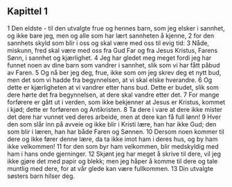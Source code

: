 ## Kapittel 1

1 Den eldste - til den utvalgte frue og hennes barn, som jeg elsker i sannhet, og ikke bare jeg, men og alle som har lært sannheten å kjenne,
2 for den sannhets skyld som blir i oss og skal være med oss til evig tid:
3 Nåde, miskunn, fred skal være med oss fra Gud Far og fra Jesus Kristus, Farens Sønn, i sannhet og kjærlighet.
4 Jeg har gledet meg meget fordi jeg har funnet noen av dine barn som vandrer i sannhet, slik som vi har fått påbud av Faren.
5 Og nå ber jeg deg, frue, ikke som om jeg skrev deg et nytt bud, men det som vi hadde fra begynnelsen, at vi skal elske hverandre.
6 Og dette er kjærligheten at vi vandrer etter hans bud. Dette er budet, slik som dere hørte det fra begynnelsen, at dere skal vandre etter det.
7 For mange forførere er gått ut i verden, som ikke bekjenner at Jesus er Kristus, kommet i kjød; dette er forføreren og Antikristen.
8 Ta dere i vare at dere ikke mister det dere har vunnet ved deres arbeide, men at dere kan få full lønn!
9 Hver den som slår inn på avveie og ikke blir i Kristi lære, han har ikke Gud; den som blir i læren, han har både Faren og Sønnen.
10 Dersom noen kommer til dere og ikke fører denne lære, da ta ikke imot ham i deres hus, og by ham ikke velkommen!
11 for den som byr ham velkommen, blir medskyldig med ham i hans onde gjerninger.
12 Skjønt jeg har meget å skrive til dere, vil jeg ikke gjøre det med papir og blekk; men jeg håper å komme til dere og tale muntlig med dere, for at vår glede kan være fullkommen.
13 Din utvalgte søsters barn hilser deg.
